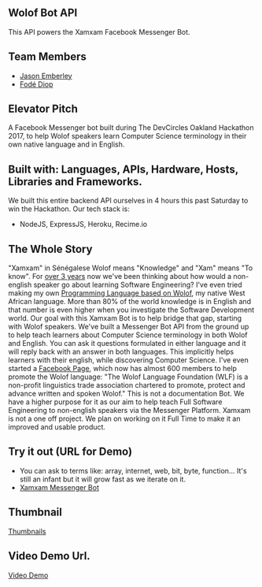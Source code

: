 ## Wolof Bot API
This API powers the Xamxam Facebook Messenger Bot.

## Team Members
+ [Jason Emberley](https://github.com/jason00111)
+ [Fodé Diop](https://github.com/diop)

## Elevator Pitch
A Facebook Messenger bot built during The DevCircles Oakland Hackathon 2017, to help
Wolof speakers learn Computer Science terminology in their own native language and in English.

## Built with: Languages, APIs, Hardware, Hosts, Libraries and Frameworks.
We built this entire backend API ourselves in 4 hours this past Saturday to win the Hackathon.
Our tech stack is:
+ NodeJS, ExpressJS, Heroku, Recime.io

## The Whole Story
"Xamxam" in Sénégalese Wolof means "Knowledge" and "Xam" means "To know". For [over 3 years](https://github.com/diop/wolof-english-dictionary)
now we've been thinking about how would a non-english speaker go about learning Software Engineering? I've even tried making my own [Programming Language based on Wolof](https://github.com/diop/wolof-lang), my native West African language.
More than 80% of the world knowledge is in English and that number is even higher when you investigate
the Software Development world.
Our goal with this Xamxam Bot is to help bridge that gap, starting with Wolof speakers. We've built a Messenger Bot API from
the ground up to help teach learners about Computer Science terminology in both Wolof and English. You can ask it questions formulated
in either language and it will reply back with an answer in both languages. This implicitly helps learners with their english, while discovering
Computer Science.
I've even started a [Facebook Page](https://www.facebook.com/Wolof-Language-Foundation-195290400810542/), which now has almost 600 members to help promote the Wolof language: "The Wolof Language Foundation (WLF) is a non-profit linguistics trade association chartered to promote, protect and advance written and spoken Wolof."
This is not a documentation Bot. We have a higher purpose for it as our aim to help teach Full Software Engineering to non-english speakers via the Messenger Platform. Xamxam is not a one off project. We plan on working on it Full Time to make it an improved and usable product.

## Try it out (URL for Demo)
+ You can ask to terms like: array, internet, web, bit, byte, function... It's still an infant but it will grow fast as we iterate on it.
+ [Xamxam Messenger Bot](https://www.facebook.com/Xamxam-Bot-163067624428831/?view_public_for=163067624428831)


## Thumbnail
[Thumbnails]()

## Video Demo Url.
[Video Demo]()
